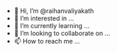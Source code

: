 - 👋 Hi, I’m @raihanvaliyakath
- 👀 I’m interested in ...
- 🌱 I’m currently learning ...
- 💞️ I’m looking to collaborate on ...
- 📫 How to reach me ...

<!---
raihanvaliyakath/raihanvaliyakath is a ✨ special ✨ repository because its `README.md` (this file) appears on your GitHub profile.
You can click the Preview link to take a look at your changes.
Learning Python
--->

